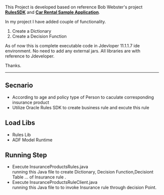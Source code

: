 This Project is developed based on reference Bob Webster's project **[RulesSDK](https://github.com/rdbwebster/RulesSDK)** and **[Car Rental Sample Application](http://docs.oracle.com/cd/E36909_01/user.1111/e10228/decision_point.htm#CHDJJDEB)**.

In my project I have added couple of functionality.

 1. Create a Dictionary
 2. Create a Decision Function
 

As of now this is complete executable code in Jdevloper 11.1.1.7 ide environment. No need to add any external jars. All libraries are with reference to Jdeveloper. 

Thanks. 

----------------------------------------

## Secnario
  - According to age and policy type of Person to caculate corresponding insurance product
  - Utilize Oracle Rules SDK to create business rule and excute this rule
## Load Libs
  - Rules Lib
  - ADF Model Runtime
## Running Step
  - Execute InsuranceProductsRules.java  
      running this Java file to create Dictionary, Decision Function,Decisiont Table ... of Insurance rule .      
  - Execute InsuranceProductsRuleClient.java  
      running this Java file to to invoke Insurance rule through decision Point.
